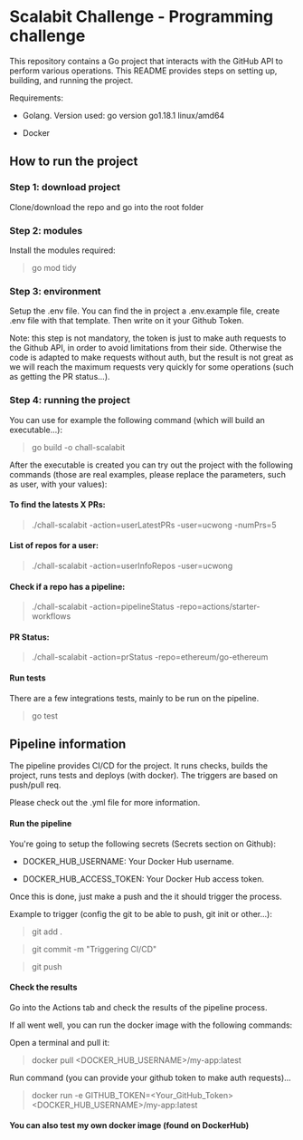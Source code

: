 # Scalabit Challenge - Programming challenge


This repository contains a Go project that interacts with the GitHub API to perform various operations. This README provides steps on setting up, building, and running the project.


Requirements:
- Golang. 
Version used:
go version go1.18.1 linux/amd64

- Docker


## How to run the project

### Step 1: download project

Clone/download the repo and go into the root folder

### Step 2: modules

Install the modules required:

> go mod tidy


### Step 3: environment

Setup the .env file.
You can find the in project a .env.example file, create .env file with that template. Then write on it your Github Token. 

Note: this step is not mandatory, the token is just to make auth requests to the Github API, in order to avoid limitations from their side. Otherwise the code is adapted to make requests without auth, but the result is not great as we will reach the maximum requests very quickly for some operations (such as getting the PR status...).


### Step 4: running the project

You can use for example the following command (which will build an executable...):

> go build -o chall-scalabit

After the executable is created you can try out the project with the following commands (those are real examples, please replace the parameters, such as user, with your values):

#### To find the latests X PRs: 

> ./chall-scalabit -action=userLatestPRs -user=ucwong -numPrs=5

#### List of repos for a user:

> ./chall-scalabit -action=userInfoRepos -user=ucwong

#### Check if a repo has a pipeline:

> ./chall-scalabit -action=pipelineStatus -repo=actions/starter-workflows

#### PR Status:

> ./chall-scalabit -action=prStatus -repo=ethereum/go-ethereum



#### Run tests

There are a few integrations tests, mainly to be run on the pipeline.

> go test



## Pipeline information

The pipeline provides CI/CD for the project. It runs checks, builds the project, runs tests and deploys (with docker). The triggers are based on push/pull req.

Please check out the .yml file for more information. 

#### Run the pipeline

You're going to setup the following secrets (Secrets section on Github):

- DOCKER_HUB_USERNAME: Your Docker Hub username.

- DOCKER_HUB_ACCESS_TOKEN: Your Docker Hub access token.


Once this is done, just make a push and the it should trigger the process. 

Example to trigger (config the git to be able to push, git init or other...):

> git add .

> git commit -m "Triggering CI/CD"

> git push


#### Check the results

Go into the Actions tab and check the results of the pipeline process.

If all went well, you can run the docker image with the following commands:

Open a terminal and pull it:

> docker pull <DOCKER_HUB_USERNAME>/my-app:latest

Run command (you can provide your github token to make auth requests)...

> docker run -e GITHUB_TOKEN=<Your_GitHub_Token> <DOCKER_HUB_USERNAME>/my-app:latest





#### You can also test my own docker image (found on DockerHub)


































